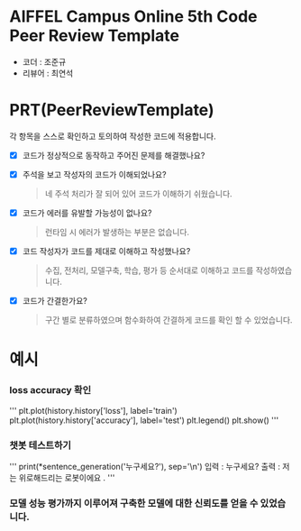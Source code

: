 # AIFFEL Campus Online 5th Code Peer Review Template
- 코더 : 조준규
- 리뷰어 : 최연석


# PRT(PeerReviewTemplate) 
각 항목을 스스로 확인하고 토의하여 작성한 코드에 적용합니다.

- [X] 코드가 정상적으로 동작하고 주어진 문제를 해결했나요?
  
- [X] 주석을 보고 작성자의 코드가 이해되었나요?
  > 네 주석 처리가 잘 되어 있어 코드가 이해하기 쉬웠습니다.
- [X] 코드가 에러를 유발할 가능성이 없나요?
  > 런타임 시 에러가 발생하는 부분은 없습니다.
- [X] 코드 작성자가 코드를 제대로 이해하고 작성했나요?
  > 수집, 전처리, 모델구축, 학습, 평가 등 순서대로 이해하고 코드를 작성하였습니다.
- [X] 코드가 간결한가요?
  > 구간 별로 분류하였으며 함수화하여 간결하게 코드를 확인 할 수 있었습니다.

# 예시
### loss accuracy 확인
'''
plt.plot(history.history['loss'], label='train')
plt.plot(history.history['accuracy'], label='test')
plt.legend()
plt.show()
'''

### 챗봇 테스트하기
'''
print(*sentence_generation('누구세요?'), sep='\n')
입력 : 누구세요?
출력 : 저는 위로해드리는 로봇이에요 .
'''

### 모델 성능 평가까지 이루어져 구축한 모델에 대한 신뢰도를 얻을 수 있었습니다.


